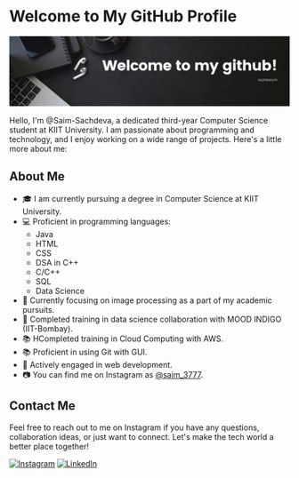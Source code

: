 # Welcome to My GitHub Profile

![Profile Banner](https://github.com/Saim-Sachdeva/Saim-Sachdeva/blob/main/X.png)

Hello, I'm @Saim-Sachdeva, a dedicated third-year Computer Science student at KIIT University. I am passionate about programming and technology, and I enjoy working on a wide range of projects. Here's a little more about me:

## About Me

- 🎓 I am currently pursuing a degree in Computer Science at KIIT University.
- 💻 Proficient in programming languages:
  - Java
  - HTML
  - CSS
  - DSA in C++
  - C/C++
  - SQL
  - Data Science
- 🧠 Currently focusing on image processing as a part of my academic pursuits.
- 📱 Completed training in data science collaboration with MOOD INDIGO (IIT-Bombay).
- 📚 HCompleted training in Cloud Computing with AWS.
- 📚 Proficient in using Git with GUI.
- 📱 Actively engaged in web development.
- 📷 You can find me on Instagram as [@saim_3777](https://www.instagram.com/saim_3777/).


## Contact Me

Feel free to reach out to me on Instagram if you have any questions, collaboration ideas, or just want to connect. Let's make the tech world a better place together!

[![Instagram](https://img.shields.io/badge/Instagram-%40saim_3777-blue)](https://www.instagram.com/saim_3777/)
[![LinkedIn](https://img.shields.io/badge/LinkedIn-Connect-%230077B5)](https://www.linkedin.com/in/saim-sachdeva-4b5697273/)



<!---
Saim-Sachdeva/Saim-Sachdeva is a ✨ special ✨ repository because its `README.md` (this file) appears on your GitHub profile.
You can click the Preview link to take a look at your changes.
--->
